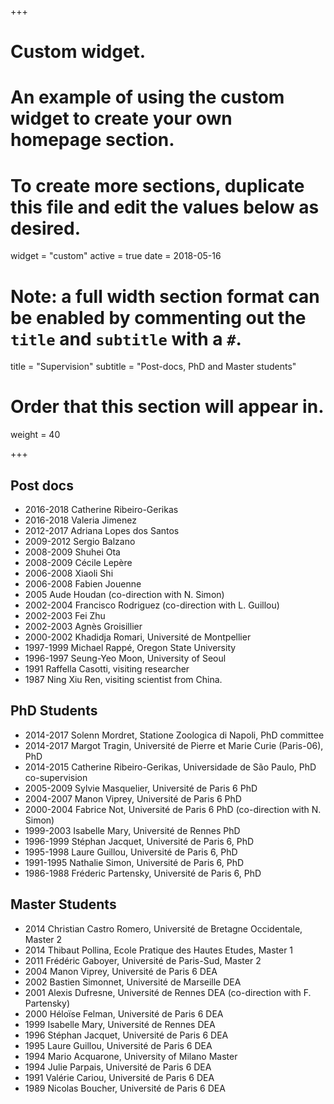 +++
# Custom widget.
# An example of using the custom widget to create your own homepage section.
# To create more sections, duplicate this file and edit the values below as desired.
widget = "custom"
active = true
date = 2018-05-16

# Note: a full width section format can be enabled by commenting out the `title` and `subtitle` with a `#`.
title = "Supervision"
subtitle = "Post-docs, PhD and Master students"

# Order that this section will appear in.
weight = 40

+++

## Post docs

* 2016-2018 Catherine Ribeiro-Gerikas
* 2016-2018 Valeria Jimenez
* 2012-2017 Adriana Lopes dos Santos
* 2009-2012 Sergio Balzano
* 2008-2009 Shuhei Ota
* 2008-2009 Cécile Lepère
* 2006-2008 Xiaoli Shi
* 2006-2008 Fabien Jouenne
* 2005 Aude Houdan (co-direction with N. Simon)
* 2002-2004 Francisco Rodriguez (co-direction with L. Guillou)
* 2002-2003 Fei Zhu
* 2002-2003 Agnès Groisillier
* 2000-2002 Khadidja Romari, Université de Montpellier
* 1997-1999 Michael Rappé, Oregon State University
* 1996-1997 Seung-Yeo Moon, University of Seoul
* 1991 Raffella Casotti, visiting researcher 
* 1987 Ning Xiu Ren, visiting scientist from China.


## PhD Students

* 2014-2017 Solenn Mordret, Statione Zoologica di Napoli, PhD committee
* 2014-2017 Margot Tragin, Université de Pierre et Marie Curie (Paris-06), PhD
* 2014-2015 Catherine Ribeiro-Gerikas, Universidade de São Paulo, PhD co-supervision
* 2005-2009 Sylvie Masquelier, Université de Paris 6 PhD
* 2004-2007 Manon Viprey, Université de Paris 6 PhD
* 2000-2004 Fabrice Not, Université de Paris 6 PhD (co-direction with N. Simon)
* 1999-2003 Isabelle Mary, Université de Rennes PhD
* 1996-1999 Stéphan Jacquet, Université de Paris 6, PhD
* 1995-1998 Laure Guillou, Université de Paris 6, PhD
* 1991-1995 Nathalie Simon, Université de Paris 6, PhD
* 1986-1988 Fréderic Partensky, Université de Paris 6, PhD


## Master Students

* 2014 Christian Castro Romero, Université de Bretagne Occidentale, Master 2
* 2014 Thibaut Pollina, Ecole Pratique des Hautes Etudes, Master 1
* 2011 Frédéric Gaboyer, Université de Paris-Sud, Master 2
* 2004 Manon Viprey, Université de Paris 6 DEA
* 2002 Bastien Simonnet, Université de Marseille DEA
* 2001 Alexis Dufresne, Université de Rennes DEA (co-direction with F. Partensky)
* 2000 Héloïse Felman, Université de Paris 6 DEA
* 1999 Isabelle Mary, Université de Rennes DEA
* 1996 Stéphan Jacquet, Université de Paris 6 DEA
* 1995 Laure Guillou, Université de Paris 6 DEA
* 1994 Mario Acquarone, University of Milano Master
* 1994 Julie Parpais, Université de Paris 6 DEA
* 1991 Valérie Cariou, Université de Paris 6 DEA
* 1989 Nicolas Boucher, Université de Paris 6 DEA

